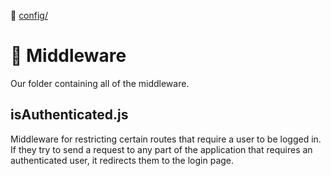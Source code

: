 :file_folder: [config/](./Develop/config)
# :open_file_folder: Middleware
Our folder containing all of the middleware.
 ## isAuthenticated.js
Middleware for restricting certain routes that require a user to be logged in. If they try to send a request to any part of the application that requires an authenticated user, it redirects them to the login page.